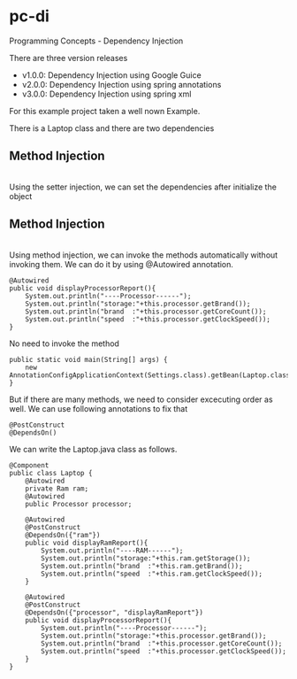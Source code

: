 # pc-di
Programming Concepts - Dependency Injection 

There are three version releases
- v1.0.0: Dependency Injection using Google Guice
- v2.0.0: Dependency Injection using spring annotations
- v3.0.0: Dependency Injection using spring xml

For this example project taken a well nown Example.

There is a Laptop class and there are two dependencies 
<h2>Method Injection</h2><br>
Using the setter injection, we can set the dependencies after initialize the object


<h2>Method Injection</h2><br>
Using method injection, we can invoke the methods automatically without invoking them. We can do it by using @Autowired annotation.

    @Autowired
    public void displayProcessorReport(){
        System.out.println("----Processor------");
        System.out.println("storage:"+this.processor.getBrand());
        System.out.println("brand  :"+this.processor.getCoreCount());
        System.out.println("speed  :"+this.processor.getClockSpeed());
    }
    
No need to invoke the method
    
    public static void main(String[] args) {
        new AnnotationConfigApplicationContext(Settings.class).getBean(Laptop.class);
    }
    
But if there are many methods, we need to consider excecuting order as well. We can use following annotations to fix that

    @PostConstruct
    @DependsOn()
    
We can write the Laptop.java class as follows.     

    @Component
    public class Laptop {
        @Autowired
        private Ram ram;
        @Autowired
        public Processor processor;

        @Autowired
        @PostConstruct
        @DependsOn({"ram"})
        public void displayRamReport(){
            System.out.println("----RAM------");
            System.out.println("storage:"+this.ram.getStorage());
            System.out.println("brand  :"+this.ram.getBrand());
            System.out.println("speed  :"+this.ram.getClockSpeed());
        }

        @Autowired
        @PostConstruct
        @DependsOn({"processor", "displayRamReport"})
        public void displayProcessorReport(){
            System.out.println("----Processor------");
            System.out.println("storage:"+this.processor.getBrand());
            System.out.println("brand  :"+this.processor.getCoreCount());
            System.out.println("speed  :"+this.processor.getClockSpeed());
        }
    }
